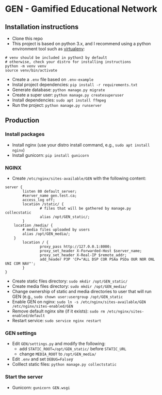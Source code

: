 # GEN - Gamified Educational Network

## Installation instructions
- Clone this repo
- This project is based on python 3.x, and I recommend using a python environment tool such as [virtualenv](https://virtualenv.pypa.io/en/stable/):
```
# venv should be included in python3 by default
# otherwise, check your distro for installing instructions
python -m venv venv
source venv/bin/activate
```
- Create a `.env` file based on `.env-example`
- Instal project dependencies: `pip install -r requirements.txt`
- Generate database: `python manage.py migrate`
- Create a super user: `python manage.py createsuperuser`
- Install dependencies: `sudo apt install ffmpeg`
- Run the project: `python manage.py runserver`

## Production

### Install packages
- Install nginx (use your distro install command, e.g., `sudo apt install nginx`)
- Install gunicorn: `pip install gunicorn`

### NGINX
- Create `/etc/nginx/sites-available/GEN` with the following content:
```
server {
        listen 80 default_server;
        #server_name gen.test.ca;
        access_log off;
        location /static/ {
                # files that will be gathered by manage.py collecstatic
                alias /opt/GEN_static/;
        }
	location /media/ {
		# media files uploaded by users
		alias /opt/GEN_media/;
	}
        location / {
                proxy_pass http://127.0.0.1:8000;
                proxy_set_header X-Forwarded-Host $server_name;
                proxy_set_header X-Real-IP $remote_addr;
                add_header P3P 'CP="ALL DSP COR PSAa PSDa OUR NOR ONL UNI COM NAV"';
        }
}
```
- Create static files directory: `sudo mkdir /opt/GEN_static/`
- Create media files directory: `sudo mkdir /opt/GEN_media/`
- Change ownership of static and media directories to user that will run GEN (e.g., `sudo chown user:usergroup /opt/GEN_static`
- Enable GEN on nginx: `sudo ln -s /etc/nginx/sites-available/GEN /etc/nginx/sites-enabled/GEN`
- Remove default nginx site (if it exists): `sudo rm /etc/nginx/sites-enabled/default`
- Restart service: `sudo service nginx restart`

### GEN settings
- Edit `GEN/settings.py` and modify the following:
  - add `STATIC_ROOT=/opt/GEN_static/` before `STATIC_URL`
  - change `MEDIA_ROOT` to `/opt/GEN_media/`
- Edit `.env` and set `DEBUG=False`y
- Colllect static files: `python manage.py collectstatic`

### Start the server
- Gunicorn: `gunicorn GEN.wsgi`
